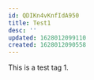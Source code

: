 ```yaml
---
id: QDIKn4vKnfIdA950
title: Test1
desc: ''
updated: 1628012099110
created: 1628012090558
---
```


This is a test tag 1.